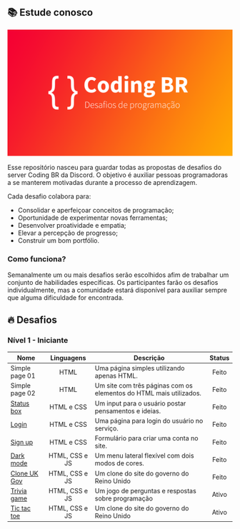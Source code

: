 ## :books: Estude conosco

![Banner Conding Br](./banner.png)

Esse repositório nasceu para guardar todas as propostas de desafios
do server Coding BR da Discord. O objetivo é auxiliar pessoas programadoras
a se manterem motivadas durante a processo de aprendizagem.

Cada desafio colabora para:

- Consolidar e aperfeiçoar conceitos de programação;
- Oportunidade de experimentar novas ferramentas;
- Desenvolver proatividade e empatia;
- Elevar a percepção de progresso;
- Construir um bom portfólio.

### Como funciona?
Semanalmente um ou mais desafios serão escolhidos afim de trabalhar um conjunto de habilidades específicas.
Os participantes farão os desafios individualmente, mas a comunidade estará disponível para auxiliar sempre
que alguma dificuldade for encontrada.

## :fire: Desafios

### Nível 1 - Iniciante
|       Nome      | Linguagens  | Descrição                                            | Status                |
|---------------|:------------:|------------------------------------------------------|:-----------------------:|
| Simple page 01 |    HTML    | Uma página simples utilizando apenas HTML.| Feito |
| Simple page 02 |    HTML    | Um site com três páginas com os elementos do HTML mais utilizados.| Feito |
| [Status box](./projetos/status.md) | HTML e CSS | Um input para o usuário postar pensamentos e ideias.| Feito |
| [Login](./projetos/login.md) | HTML e CSS | Uma página para login do usuário no serviço.| Feito|
| [Sign up](./projetos/inscricao.md) | HTML e CSS | Formulário para criar uma conta no site.| Feito |
| [Dark mode](./projetos/dark-mode.md) | HTML, CSS e JS | Um menu lateral flexível com dois modos de cores.| Feito |
| [Clone UK Gov](./projetos/clone-uk-gov.md) | HTML, CSS e JS | Um clone do site do governo do Reino Unido| Feito |
| [Trivia game](./projetos/trivia-game.md) | HTML, CSS e JS | Um jogo de perguntas e respostas sobre programação| Ativo |
| [Tic tac toe](./projetos/tic-tac-toe.md) | HTML, CSS e JS | Um clone do site do governo do Reino Unido| Ativo |
